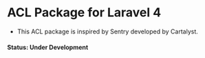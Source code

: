 # ACL Package for Laravel 4
- This ACL package is inspired by Sentry developed by Cartalyst.

#### Status: Under Development